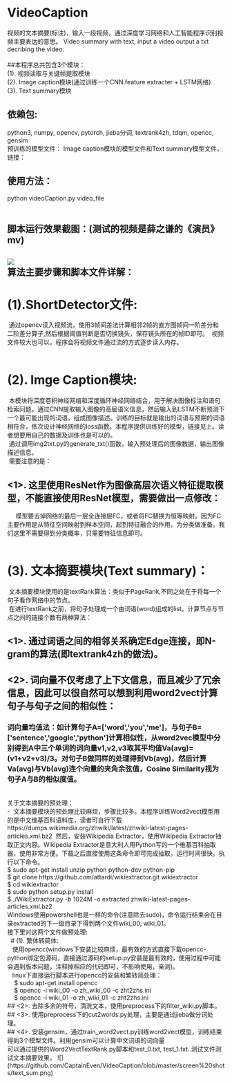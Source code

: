 # VideoCaption
视频的文本摘要(标注)，输入一段视频，通过深度学习网络和人工智能程序识别视频主要表达的意思。
Video summary with text, input a video output a txt decribing the video.
</br>
</br>
##本程序总共包含3个模块：</br>
(1). 视频读取与关键帧提取模块 </br>
(2). Image caption模块(通过训练一个CNN feature extracter + LSTM网络) </br>
(3). Text summary模块 </br>

依赖包:
-
python3, numpy, opencv, pytorch, jieba分词, textrank4zh, tdqm, opencc, gensim
</br>
预训练的模型文件：
Image caption模块的模型文件和Text summary模型文件，链接：</br>

使用方法：</br>
-
python videoCaption.py video_file </br>
</br>

脚本运行效果截图：(测试的视频是薛之谦的《演员》mv)
-
![](https://github.com/CaptainEven/VideoCaption/blob/master/screen%20shots/result.png)
</br>
算法主要步骤和脚本文件详解：</br>
-
# (1).ShortDetector文件:
  通过opencv读入视频流，使用3帧间差法计算相邻2帧的直方图帧间一阶差分和二阶差分算子,然后根据阈值判断是否切换镜头，保存镜头所在的帧ID即可。
  视频文件较大也可以，程序会将视频文件通过流的方式逐步读入内存。</br>
</br>
# (2). Imge Caption模块:
  本模块将深度卷积神经网络和深度循环神经网络结合，用于解决图像标注和语句检索问题。通过CNN提取输入图像的高层语义信息，然后输入到LSTM不断预测下一个最可能出现的词语，组成图像描述。训练的目标就是输出的词语与预期的词语相符合，依次设计神经网络的loss函数。本程序提供训练好的模型，链接见上。读者想要用自己的数据及训练也是可以的。</br>
  通过调用img2txt.py的generate_txt()函数，输入预处理后的图像数据，输出图像描述信息。</br>
  需要注意的是：</br>
  ## <1>. 这里使用ResNet作为图像高层次语义特征提取模型，不能直接使用ResNet模型，需要做出一点修改：</br>
      模型要去掉网络的最后一层全连接层FC，或者将FC替换为恒等映射。因为FC主要作用是从特征空间映射到样本空间，起到特征融合的作用，为分类做准备。我们这里不需要得到分类概率，只需要特征信息即可。
</br></br>
# (3). 文本摘要模块(Text summary)：
  文本摘要模块使用的是textRank算法：类似于PageRank,不同之处在于将每一个句子看作网络中的节点。</br>
  在进行textRank之前，将句子处理成一个由词语(word)组成的list。计算节点与节点之间的链接个数有两种算法：</br>
  ## <1>. 通过词语之间的相邻关系确定Edge连接，即N-gram的算法(即textrank4zh的做法)。</br>
  ## <2>. 词向量不仅考虑了上下文信息，而且减少了冗余信息，因此可以很自然可以想到利用word2vect计算句子与句子之间的相似性：</br>
  ### 词向量均值法：如计算句子A=['word','you','me']，与句子B=['sentence','google','python']计算相似性，从word2vec模型中分别得到A中三个单词的词向量v1,v2,v3取其平均值Va(avg)=(v1+v2+v3)/3。对句子B做同样的处理得到Vb(avg)，然后计算Va(avg)与Vb(avg)连个向量的夹角余弦值，Cosine Similarity视为句子A与B的相似度值。</br>
</br>
关于文本摘要的预处理：</br>
-
  文本摘要模块的预处理比较麻烦，步骤比较多。本程序训练Word2vect模型用的是中文维基百科语料库，读者可自行下载https://dumps.wikimedia.org/zhwiki/latest/zhwiki-latest-pages-articles.xml.bz2
  然后，安装Wikipedia Extractor，使用Wikipedia Extractor抽取正文内容。Wikipedia Extractor是意大利人用Python写的一个维基百科抽取器，使用非常方便。下载之后直接使用这条命令即可完成抽取，运行时间很快。执行以下命令。
  </br>
  $ sudo apt-get install unzip python python-dev python-pip </br>
  $ git clone https://github.com/attardi/wikiextractor.git wikiextractor </br>
  $ cd wikiextractor </br>
  $ sudo python setup.py install </br>
  $ ./WikiExtractor.py -b 1024M -o extracted zhwiki-latest-pages-articles.xml.bz2 </br>
  Windows使用powershell也是一样的命令(注意除去sudo)，命令运行结束会在目录extracted的下一级目录下得到两个文件wiki_00, wiki_01。</br>
 接下里对这两个文件做预处理: </br>
   # (1). 繁体转简体: </br>
    使用opencc(windows下安装比较麻烦，最有效的方式直接下载opencc-python绑定包源码，直接通过源码的setup.py安装是最有效的，使用过程中可能会遇到版本问题，注释掉相应的代码即可，不影响使用，亲测)。 </br>
    linux下直接运行脚本进行opencc的安装和繁转简处理：</br>
     $ sudo apt-get install opencc </br>
     $ opencc -i wiki_00 -o zh_wiki_00 -c zht2zhs.ini </br>
     $ opencc -i wiki_01 -o zh_wiki_01 -c zht2zhs.ini </br>
  ## <2>. 去除多余的符号，清洗文本，使用preprocess下的filter_wiki.py脚本。</br>
  ## <3>. 使用preprocess下的cut2words.py处理，主要是通过jieba做分词处理。</br>
 ## <4>. 安装gensim，通过train_word2vect.py训练word2vect模型，训练结束得到3个模型文件。利用gensim可以计算中文词语的词向量 </br>
 可以通过提供的Word2VectTextRank.py脚本和test_0.txt, test_1.txt..测试文件测试文本摘要效果。
 ![](https://github.com/CaptainEven/VideoCaption/blob/master/screen%20shots/text_sum.png)
     
  


